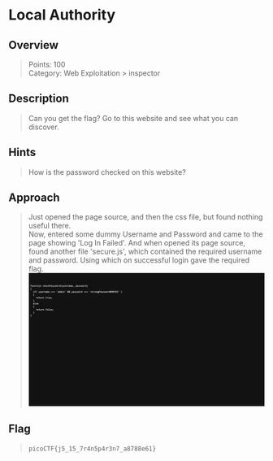 # Local Authority
## Overview
> Points: 100  
Category: Web Exploitation > inspector
## Description
> Can you get the flag?
Go to this website and see what you can discover.
## Hints
> How is the password checked on this website?
## Approach
> Just opened the page source, and then the css file, but found nothing useful there.  
Now, entered some dummy Username and Password and came to the page showing 'Log In Failed'. And when opened its page source, found another file 'secure.js', which contained the required username and password. Using which on successful login gave the required flag.
![Screenshot](./Screenshot%20(18).png)
## Flag
> `picoCTF{j5_15_7r4n5p4r3n7_a8788e61}`